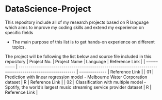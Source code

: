 # DataScience-Project
This repository include all of my research projects based on R language which aims to improve my coding skills and extend my experience on specific fields
- The main purpose of this list is to get hands-on experience on different topics.

The project will be following the list below and source file included in this repository
| Project No. | Project Name                                                                                                | Language       | Reference Link |
| ----------- | ----------------------------------------------------------------------------------------------------------- | -------------- | Reference Link |
| 01          | Prediction with linear regression model - Melbourne Water Corporation dataset                               | R              | Reference Link |
| 02          | Classification with multiple model - Spotify, the world’s largest music streaming service provider dataset  | R              | Reference Link |
